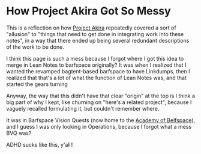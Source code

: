 # How Project Akira Got So Messy

This is a reflection on how [Project Akira](dadfc5e5-cfb6-4f7d-88c0-bcd64b91feac.md) repeatedly covered a sort of "allusion" to "things that need to get done in integrating work into these notes", in a way that there ended up being several redundant descriptions of the work to be done.

I think this page is such a mess because I forgot where I got this idea to merge in Lean Notes to barfspace originally? It was when I realized that I wanted the revamped bagtent-based barfspace to have Linkdumps, then I realized that that's a lot of what the function of Lean Notes was, and that started the gears turning

Anyway, the way that this didn't have that clear "origin" at the top is I think a big part of why I kept, like churning on "here's a related project", because I vaguely recalled formulating it, but couldn't remember where.

It was in Barfspace Vision Quests (now home to the [Academy of Belfspace](a8c1b237-886b-4169-88ff-9e52bc1dbcf2.md)), and I guess I was only looking in Operations, because I forgot what a mess BVQ was?

ADHD sucks like this, y'all!!
